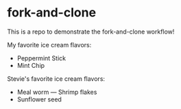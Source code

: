 # fork-and-clone

This is a repo to demonstrate the fork-and-clone workflow!

My favorite ice cream flavors:
- Peppermint Stick
- Mint Chip

Stevie's favorite ice cream flavors:
- Meal worm
— Shrimp flakes
- Sunflower seed

